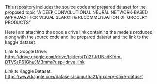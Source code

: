 This repository includes the source code and prepared dataset for the proposed topic "A DEEP CONVOLUTIONAL NEURAL NETWORK-BASED APPROACH FOR VISUAL SEARCH & RECOMMENDATION OF GROCERY PRODUCTS". 

Here I am attaching the google drive link containing the models produced along with the source code and the prepared dataset and the link to the kaggle dataset.

Link to Google Drive: 
https://drive.google.com/drive/folders/1Yl2TJrUNbdKfdm-DTVSaP61Ghu0M3mms?usp=drive_link

Link to Kaggle Dataset: 
https://www.kaggle.com/datasets/sumukha21/grocery-store-dataset
